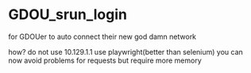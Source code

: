 # GDOU_srun_login
for GDOUer to auto connect their new god damn network

how?
do not use 10.129.1.1
use playwright(better than selenium)
you can now avoid problems for requests
but require more memory
